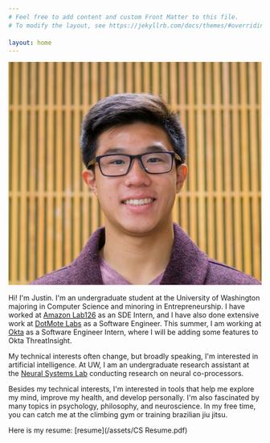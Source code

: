 ```yaml
---
# Feel free to add content and custom Front Matter to this file.
# To modify the layout, see https://jekyllrb.com/docs/themes/#overriding-theme-defaults

layout: home
---
```


<link rel="stylesheet" href="/css/styles.css">
<img class="justin_face" src="/assets/christopher_justin_ong.JPG"/>

Hi! I'm Justin. I'm an undergraduate student at the University of Washington majoring in Computer Science and minoring in Entrepreneurship. I have worked at [Amazon Lab126](https://amazon.jobs/en/teams/lab126/) as an SDE Intern, and I have also done extensive work at [DotMote Labs](https://dotmotelabs.com/) as a Software Engineer. This summer, I am working at [Okta](https://www.okta.com/) as a Software Engineer Intern, where I will be adding some features to Okta ThreatInsight.

My technical interests often change, but broadly speaking, I'm interested in artificial intelligence. At UW, I am an undergraduate research assistant at the [Neural Systems Lab](https://neural.cs.washington.edu/) conducting research on neural co-processors. 

Besides my technical interests, I'm interested in tools that help me explore my mind, improve my health, and develop personally. I'm also fascinated by many topics in psychology, philosophy, and neuroscience. In my free time, you can catch me at the climbing gym or training brazilian jiu jitsu.

Here is my resume: [resume](/assets/CS Resume.pdf)
